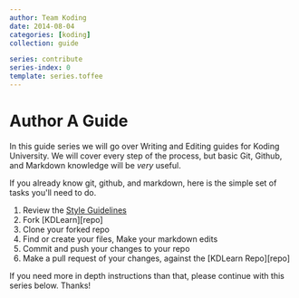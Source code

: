 ```yaml
---
author: Team Koding
date: 2014-08-04
categories: [koding]
collection: guide

series: contribute
series-index: 0
template: series.toffee
---
```


# Author A Guide

In this guide series we will go over Writing and Editing guides for Koding 
University. We will cover every step of the process, but basic Git, 
Github, and Markdown knowledge will be *very* useful.

If you already know git, github, and markdown, here is the simple set of 
tasks you'll need to do.

1. Review the [Style Guidelines][guidelines]
1. Fork [KDLearn][repo]
2. Clone your forked repo
3. Find or create your files, Make your markdown edits
4. Commit and push your changes to your repo
5. Make a pull request of your changes, against the [KDLearn Repo][repo]

If you need more in depth instructions than that, please continue with 
this series below. Thanks!



[guidelines]: guidelines
